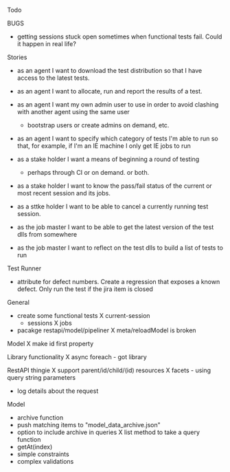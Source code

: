 Todo

BUGS
- getting sessions stuck open sometimes when functional tests fail. Could it happen in real life?


Stories
- as an agent I want to download the test distribution so that I have access to the latest tests.

- as an agent I want to allocate, run and report the results of a test.
- as an agent I want my own admin user to use in order to avoid clashing with another agent using the same user
	- bootstrap users or create admins on demand, etc.
- as an agent I want to specify which category of tests I'm able to run so that, for example, if I'm an IE machine I only get IE jobs to run

- as a stake holder I want a means of beginning a round of testing
	- perhaps through CI or on demand. or both.

- as a stake holder I want to know the pass/fail status of the current or most recent session and its jobs.

- as a sttke holder I want to be able to cancel a currently running test session.

- as the job master I want to be able to get the latest version of the test dlls from somewhere

- as the job master I want to reflect on the test dlls to build a list of tests to run


		

Test Runner
- attribute for defect numbers. Create a regression that exposes a known defect. Only run the test if the jira item is closed


General
- create some functional tests
	X current-session
	- sessions
	X jobs
- pacakge restapi/model/pipeliner
X meta/reloadModel is broken

Model
X make id first property

Library functionality
X async foreach - got library

RestAPI thingie
X support parent/id/child/(id) resources
X facets - using query string parameters
- log details about the request


Model
- archive function
 - push matching items to "model_data_archive.json"
 - option to include archive in queries
X list method to take a query function
- getAt(index)
- simple constraints
- complex validations
